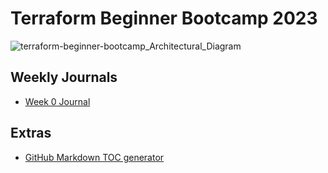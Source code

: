 # Terraform Beginner Bootcamp 2023

![terraform-beginner-bootcamp_Architectural_Diagram](https://github.com/StudentLoans999/terraform-beginner-bootcamp-2023/assets/77641113/fee836f5-a3ac-4293-8709-b21785a389fd)

## Weekly Journals
- [Week 0 Journal](journal/week0.md)

## Extras
- [GitHub Markdown TOC generator](https://ecotrust-canada.github.io/markdown-toc/)
